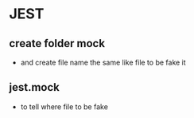 # JEST

## create folder **mock**

- and create file name the same like file to be fake it

## jest.mock

- to tell where file to be fake
